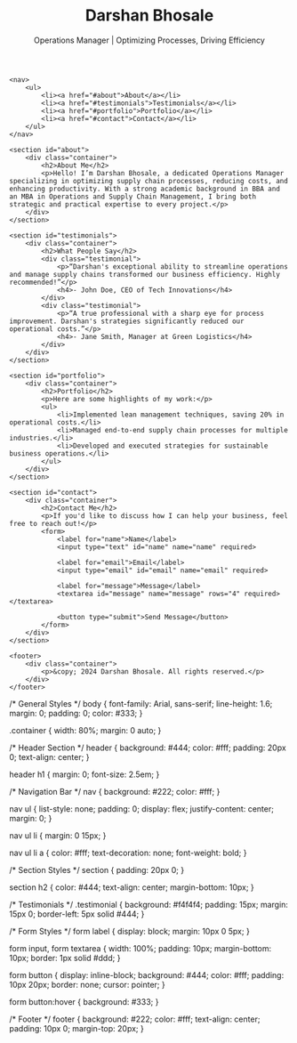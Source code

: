 <!DOCTYPE html>
<html lang="en">
<head>
    <meta charset="UTF-8">
    <meta name="viewport" content="width=device-width, initial-scale=1.0">
    <title>Darshan Bhosale | Operations Manager</title>
    <link rel="stylesheet" href="style.css">
</head>
<body>
    <header>
        <div class="container">
            <h1>Darshan Bhosale</h1>
            <p>Operations Manager | Optimizing Processes, Driving Efficiency</p>
        </div>
    </header>

    <nav>
        <ul>
            <li><a href="#about">About</a></li>
            <li><a href="#testimonials">Testimonials</a></li>
            <li><a href="#portfolio">Portfolio</a></li>
            <li><a href="#contact">Contact</a></li>
        </ul>
    </nav>

    <section id="about">
        <div class="container">
            <h2>About Me</h2>
            <p>Hello! I’m Darshan Bhosale, a dedicated Operations Manager specializing in optimizing supply chain processes, reducing costs, and enhancing productivity. With a strong academic background in BBA and an MBA in Operations and Supply Chain Management, I bring both strategic and practical expertise to every project.</p>
        </div>
    </section>

    <section id="testimonials">
        <div class="container">
            <h2>What People Say</h2>
            <div class="testimonial">
                <p>“Darshan's exceptional ability to streamline operations and manage supply chains transformed our business efficiency. Highly recommended!”</p>
                <h4>- John Doe, CEO of Tech Innovations</h4>
            </div>
            <div class="testimonial">
                <p>“A true professional with a sharp eye for process improvement. Darshan's strategies significantly reduced our operational costs.”</p>
                <h4>- Jane Smith, Manager at Green Logistics</h4>
            </div>
        </div>
    </section>

    <section id="portfolio">
        <div class="container">
            <h2>Portfolio</h2>
            <p>Here are some highlights of my work:</p>
            <ul>
                <li>Implemented lean management techniques, saving 20% in operational costs.</li>
                <li>Managed end-to-end supply chain processes for multiple industries.</li>
                <li>Developed and executed strategies for sustainable business operations.</li>
            </ul>
        </div>
    </section>

    <section id="contact">
        <div class="container">
            <h2>Contact Me</h2>
            <p>If you'd like to discuss how I can help your business, feel free to reach out!</p>
            <form>
                <label for="name">Name</label>
                <input type="text" id="name" name="name" required>

                <label for="email">Email</label>
                <input type="email" id="email" name="email" required>

                <label for="message">Message</label>
                <textarea id="message" name="message" rows="4" required></textarea>

                <button type="submit">Send Message</button>
            </form>
        </div>
    </section>

    <footer>
        <div class="container">
            <p>&copy; 2024 Darshan Bhosale. All rights reserved.</p>
        </div>
    </footer>
</body>
</html>
/* General Styles */
body {
    font-family: Arial, sans-serif;
    line-height: 1.6;
    margin: 0;
    padding: 0;
    color: #333;
}

.container {
    width: 80%;
    margin: 0 auto;
}

/* Header Section */
header {
    background: #444;
    color: #fff;
    padding: 20px 0;
    text-align: center;
}

header h1 {
    margin: 0;
    font-size: 2.5em;
}

/* Navigation Bar */
nav {
    background: #222;
    color: #fff;
}

nav ul {
    list-style: none;
    padding: 0;
    display: flex;
    justify-content: center;
    margin: 0;
}

nav ul li {
    margin: 0 15px;
}

nav ul li a {
    color: #fff;
    text-decoration: none;
    font-weight: bold;
}

/* Section Styles */
section {
    padding: 20px 0;
}

section h2 {
    color: #444;
    text-align: center;
    margin-bottom: 10px;
}

/* Testimonials */
.testimonial {
    background: #f4f4f4;
    padding: 15px;
    margin: 15px 0;
    border-left: 5px solid #444;
}

/* Form Styles */
form label {
    display: block;
    margin: 10px 0 5px;
}

form input, form textarea {
    width: 100%;
    padding: 10px;
    margin-bottom: 10px;
    border: 1px solid #ddd;
}

form button {
    display: inline-block;
    background: #444;
    color: #fff;
    padding: 10px 20px;
    border: none;
    cursor: pointer;
}

form button:hover {
    background: #333;
}

/* Footer */
footer {
    background: #222;
    color: #fff;
    text-align: center;
    padding: 10px 0;
    margin-top: 20px;
}

